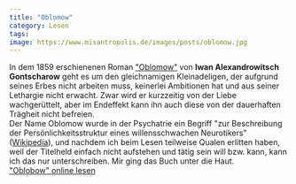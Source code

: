 ```yaml
---
title: "Oblomow"
category: Lesen
tags: 
image: https://www.misantropolis.de/images/posts/oblomow.jpg
---
```


In dem 1859 erschienenen Roman ["Oblomow"](http://de.wikipedia.org/wiki/Oblomow) von **Iwan Alexandrowitsch Gontscharow** geht es um den gleichnamigen Kleinadeligen, der aufgrund seines Erbes nicht arbeiten muss, keinerlei Ambitionen hat und aus seiner Lethargie nicht erwacht. Zwar wird er kurzzeitig von der Liebe wachgerüttelt, aber im Endeffekt kann ihn auch diese von der dauerhaften Trägheit nicht befreien.  
Der Name Oblomow wurde in der Psychatrie ein Begriff 
"zur Beschreibung der Persönlichkeitsstruktur eines willensschwachen Neurotikers" ([Wikipedia](http://de.wikipedia.org/wiki/Oblomow)), und nachdem ich beim Lesen teilweise Qualen erlitten haben, weil der Titelheld einfach nicht aufstehen und tätig sein will bzw. kann, kann ich das nur unterschreiben. Mir ging das Buch unter die Haut.  
["Oblobow" online lesen](http://www.zeno.org/Literatur/M/Gon%C4%8Darov,+Ivan+Aleksandrovi%C4%8D/Roman/Oblomow)